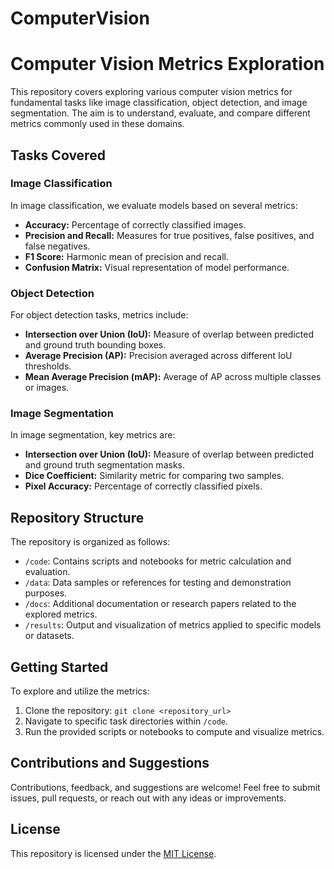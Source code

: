 # ComputerVision





# Computer Vision Metrics Exploration

This repository covers exploring various computer vision metrics for fundamental tasks like image classification, object detection, and image segmentation. The aim is to understand, evaluate, and compare different metrics commonly used in these domains.

## Tasks Covered

### Image Classification
In image classification, we evaluate models based on several metrics:
- **Accuracy:** Percentage of correctly classified images.
- **Precision and Recall:** Measures for true positives, false positives, and false negatives.
- **F1 Score:** Harmonic mean of precision and recall.
- **Confusion Matrix:** Visual representation of model performance.

### Object Detection
For object detection tasks, metrics include:
- **Intersection over Union (IoU):** Measure of overlap between predicted and ground truth bounding boxes.
- **Average Precision (AP):** Precision averaged across different IoU thresholds.
- **Mean Average Precision (mAP):** Average of AP across multiple classes or images.

### Image Segmentation
In image segmentation, key metrics are:
- **Intersection over Union (IoU):** Measure of overlap between predicted and ground truth segmentation masks.
- **Dice Coefficient:** Similarity metric for comparing two samples.
- **Pixel Accuracy:** Percentage of correctly classified pixels.

## Repository Structure

The repository is organized as follows:
- `/code`: Contains scripts and notebooks for metric calculation and evaluation.
- `/data`: Data samples or references for testing and demonstration purposes.
- `/docs`: Additional documentation or research papers related to the explored metrics.
- `/results`: Output and visualization of metrics applied to specific models or datasets.

## Getting Started

To explore and utilize the metrics:
1. Clone the repository: `git clone <repository_url>`
2. Navigate to specific task directories within `/code`.
3. Run the provided scripts or notebooks to compute and visualize metrics.

## Contributions and Suggestions

Contributions, feedback, and suggestions are welcome! Feel free to submit issues, pull requests, or reach out with any ideas or improvements.

## License

This repository is licensed under the [MIT License](LICENSE).
